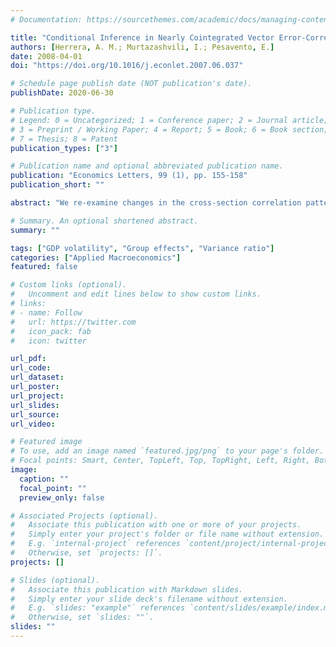 ```yaml
---
# Documentation: https://sourcethemes.com/academic/docs/managing-content/

title: "Conditional Inference in Nearly Cointegrated Vector Error-Correction Models with Small Signal-to-Noise"
authors: [Herrera, A. M.; Murtazashvili, I.; Pesavento, E.]
date: 2008-04-01
doi: "https://doi.org/10.1016/j.econlet.2007.06.037"

# Schedule page publish date (NOT publication's date).
publishDate: 2020-06-30

# Publication type.
# Legend: 0 = Uncategorized; 1 = Conference paper; 2 = Journal article;
# 3 = Preprint / Working Paper; 4 = Report; 5 = Book; 6 = Book section;
# 7 = Thesis; 8 = Patent
publication_types: ["3"]

# Publication name and optional abbreviated publication name.
publication: "Economics Letters, 99 (1), pp. 155-158"
publication_short: ""

abstract: "We re-examine changes in the cross-section correlation pattern of sales and inventories using Ng's [Ng, S., 2006, Testing cross-section correlation in panel data using spacings, Journal of Business and Economic Statistics, 24 (1), 12–23] “uniform spacing” method, which permits the estimation of the number of correlated pairs and focuses on the conditional correlations. In contrast to the literature, we find that the correlation of shocks across industries increased after the ‘Great Moderation’."

# Summary. An optional shortened abstract.
summary: ""

tags: ["GDP volatility", "Group effects", "Variance ratio"]
categories: ["Applied Macroeconomics"]
featured: false

# Custom links (optional).
#   Uncomment and edit lines below to show custom links.
# links:
# - name: Follow
#   url: https://twitter.com
#   icon_pack: fab
#   icon: twitter

url_pdf: 
url_code:
url_dataset:
url_poster:
url_project:
url_slides:
url_source:
url_video:

# Featured image
# To use, add an image named `featured.jpg/png` to your page's folder. 
# Focal points: Smart, Center, TopLeft, Top, TopRight, Left, Right, BottomLeft, Bottom, BottomRight.
image:
  caption: ""
  focal_point: ""
  preview_only: false

# Associated Projects (optional).
#   Associate this publication with one or more of your projects.
#   Simply enter your project's folder or file name without extension.
#   E.g. `internal-project` references `content/project/internal-project/index.md`.
#   Otherwise, set `projects: []`.
projects: []

# Slides (optional).
#   Associate this publication with Markdown slides.
#   Simply enter your slide deck's filename without extension.
#   E.g. `slides: "example"` references `content/slides/example/index.md`.
#   Otherwise, set `slides: ""`.
slides: ""
---
```

